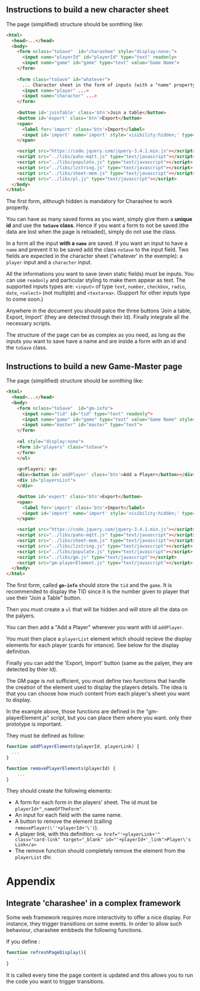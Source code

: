 Instructions to build a new character sheet
-------------------------------------------

The page (simplified) structure should be somthing like:

```html
<html>
  <head>...</head>
  <body>
    <form nclass="toSave"  id="charashee" style="display:none;">
      <input name="playerId" id="playerId" type="text" readonly>
      <input name="game" id="game" type="text" value="Game Name">
    </form>
    
    <form class="toSave" id="whatever">
      ... Character sheet in the form of inputs (with a "name" property) ...
      <input name="player" ...>
      <input name="character" ...>
    </form>
    
    <button id='joinTable' class='btn'>Join a table</button>
    <button id='export' class='btn'>Export</button>
    <span>
      <label for='import' class='btn'>Import</label>
      <input id='import' name='import' style='visibility:hidden;' type='file' accept='application/json,.json'>
    </span>

    <script src="https://code.jquery.com/jquery-3.4.1.min.js"></script>
    <script src="../libs/paho-mqtt.js" type="text/javascript"></script>
    <script src="../libs/populate.js" type="text/javascript"></script>
    <script src="../libs/lzstring.js" type="text/javascript"></script>
    <script src="../libs/sheet-mem.js" type="text/javascript"></script>
    <script src="../libs/pl.js" type="text/javascript"></script>
  </body>
</html>
```

The first form, although hidden is mandatory for Charashee to work properlly.

You can have as many saved forms as you want, simply give them a **unique id** and use the **`toSave` class**. Hence if you want a form to not be saved (the data are lost when the page is reloaded), simply do not use the class.

In a form all the input **with a `name`** are saved. If you want an input to have a `name` and prevent it to be saved add the class `noSave` to the input field.
Two fields are expected in the character sheet ('whatever' in the exemple): a `player` input and a `character` input.

All the informations you want to save (even static fields) must be inputs. You can use `readonly` and particular styling to make them appear as text.
The supported inputs types are: `<input>` of type `text`, `number`, `checkbox`, `radio`, `date`, `<select>` (not multiple) and `<textarea>`. (Support for other inputs type to come soon.)

Anywhere in the document you should palce the three buttons 'Join a table, Export, Import' (they are detected through their Id).
Finally integrate all the necessary scripts.

The structure of the page can be as complex as you need, as long as the inputs you want to save have a name and are inside a form with an id and the `toSave` class.





Instructions to build a new Game-Master page
--------------------------------------------

The page (simplified) structure should be somthing like:

```html
<html>
  <head>...</head>
  <body>
    <form nclass="toSave"  id="gm-info">
      <input name="tid" id="tid" type="text" readonly">
      <input name="game" id="game" type="text" value="Game Name" style="display:none;">
      <input name="master" id="master" type="text">
    </form>
    
    <ul style="display:none">
    <form id="players" class="toSave">
    </form>
    </ul>
    
    <p>Players: <p>
    <div><button id='addPlayer' class='btn'>Add a Player</button></div>
    <div id="playersList">
    </div>

    <button id='export' class='btn'>Export</button>
    <span>
      <label for='import' class='btn'>Import</label>
      <input id='import' name='import' style='visibility:hidden;' type='file' accept='application/json,.json'>
    </span>

    <script src="https://code.jquery.com/jquery-3.4.1.min.js"></script>
    <script src="../libs/paho-mqtt.js" type="text/javascript"></script>
    <script src="../libs/sheet-mem.js" type="text/javascript"></script>
    <script src="../libs/lzstring.js" type="text/javascript"></script>
    <script src="../libs/populate.js" type="text/javascript"></script>
    <script src="../libs/gm.js" type="text/javascript"></script>
    <script src="gm-playerElement.js" type="text/javascript"></script>
  </body>
</html>
```

The first form, called **`gm-info`** should store the `tid` and the `game`. It is recommended to display the TID since it is the number given to player that use their "Join a Table" button.

Then you must create a `ul` that will be hidden and will store all the data on the palyers.

You can then add a "Add a Player" wherever you want with id `addPlayer`.

You must then place a `playerList` element which should recieve the display elements for each player (cards for intance). See below for the display definition.

Finally you can add the 'Export, Import' button (same as the palyer, they are detected by thier Id).

The GM page is not sufficient, you must define two functions that handle the creation of the element used to display the players details. The idea is that you can choose how much content from each player's sheet you want to display.

In the example above, those functions are defined in the "gm-playerElement.js" script, but you can place them where you want. only their prototype is important.

They must be defined as follow:

```javascript
function addPlayerElements(playerId, playerLink) {
  ...
}

function removePlayerElements(playerId) {
	...
}
```

They should create the following elements:
 - A form for each form in the players' sheet. The id must be `playerId+"_nameOfTheForm"`.
 - An input for each field with the same name.
 - A button to remove the element (calling `removePlayer(\''+playerId+'\')`).
 - A player link, with this definition: `<a href="'+playerLink+'" class="card-link" target="_blank" id="'+playerId+'_link">Player\'s Link</a>`
 - The remove function should completely remove the element from the `playerList` div.





Appendix
========
 
Integrate 'charashee' in a complex framework
--------------------------------------------

 Some web framework requires more interactivity to offer a nice display. For instance, they trigger transitions on some events. In order to allow such behaviour, charashee embbeds the following functions.
 
If you define :
```javascript
function refreshPageDisplay(){
	...
}
```

It is called every time the page content is updated and this allows you to run the code you want to trigger transitions.